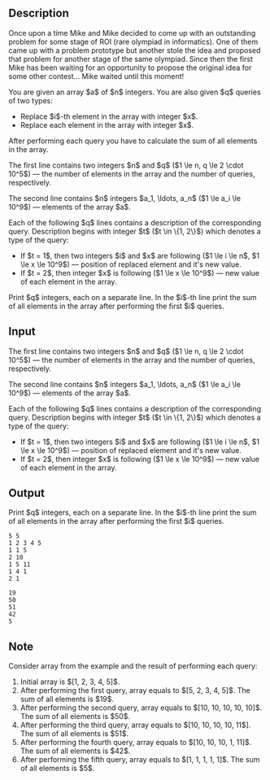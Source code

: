 ## Description

<div><p>Once upon a time Mike and Mike decided to come up with an outstanding problem for some stage of ROI (rare olympiad in informatics). One of them came up with a problem prototype but another stole the idea and proposed that problem for another stage of the same olympiad. Since then the first Mike has been waiting for an opportunity to propose the original idea for some other contest... Mike waited until this moment!</p><p>You are given an array $a$ of $n$ integers. You are also given $q$ queries of two types:</p><ul> <li> Replace $i$-th element in the array with integer $x$. </li><li> Replace each element in the array with integer $x$. </li></ul><p>After performing each query you have to calculate the sum of all elements in the array.</p></div><div class="input-specification"><p>The first line contains two integers $n$ and $q$ ($1 \le n, q \le 2 \cdot 10^5$)&nbsp;— the number of elements in the array and the number of queries, respectively.</p><p>The second line contains $n$ integers $a_1, \ldots, a_n$ ($1 \le a_i \le 10^9$)&nbsp;— elements of the array $a$.</p><p>Each of the following $q$ lines contains a description of the corresponding query. Description begins with integer $t$ ($t \in \{1, 2\}$) which denotes a type of the query:</p><ul> <li> If $t = 1$, then two integers $i$ and $x$ are following ($1 \le i \le n$, $1 \le x \le 10^9$)&nbsp;— position of replaced element and it's new value. </li><li> If $t = 2$, then integer $x$ is following ($1 \le x \le 10^9$)&nbsp;— new value of each element in the array. </li></ul></div><div class="output-specification"><p>Print $q$ integers, each on a separate line. In the $i$-th line print the sum of all elements in the array after performing the first $i$ queries.</p></div>

## Input

<p>The first line contains two integers $n$ and $q$ ($1 \le n, q \le 2 \cdot 10^5$)&nbsp;— the number of elements in the array and the number of queries, respectively.</p><p>The second line contains $n$ integers $a_1, \ldots, a_n$ ($1 \le a_i \le 10^9$)&nbsp;— elements of the array $a$.</p><p>Each of the following $q$ lines contains a description of the corresponding query. Description begins with integer $t$ ($t \in \{1, 2\}$) which denotes a type of the query:</p><ul> <li> If $t = 1$, then two integers $i$ and $x$ are following ($1 \le i \le n$, $1 \le x \le 10^9$)&nbsp;— position of replaced element and it's new value. </li><li> If $t = 2$, then integer $x$ is following ($1 \le x \le 10^9$)&nbsp;— new value of each element in the array. </li></ul>

## Output

<p>Print $q$ integers, each on a separate line. In the $i$-th line print the sum of all elements in the array after performing the first $i$ queries.</p>





```input1
5 5
1 2 3 4 5
1 1 5
2 10
1 5 11
1 4 1
2 1
```




```output1
19
50
51
42
5
```



## Note

<p>Consider array from the example and the result of performing each query:</p><ol> <li> Initial array is $[1, 2, 3, 4, 5]$. </li><li> After performing the first query, array equals to $[5, 2, 3, 4, 5]$. The sum of all elements is $19$. </li><li> After performing the second query, array equals to $[10, 10, 10, 10, 10]$. The sum of all elements is $50$. </li><li> After performing the third query, array equals to $[10, 10, 10, 10, 11$]. The sum of all elements is $51$. </li><li> After performing the fourth query, array equals to $[10, 10, 10, 1, 11]$. The sum of all elements is $42$. </li><li> After performing the fifth query, array equals to $[1, 1, 1, 1, 1]$. The sum of all elements is $5$. </li></ol>
